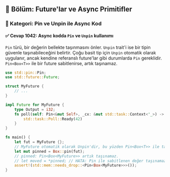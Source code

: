 ## 📘 Bölüm: Future'lar ve Async Primitifler
### 🔹 Kategori: Pin ve Unpin ile Async Kod
#### ✅ Cevap 1042: Async kodda `Pin` ve `Unpin` kullanımı

`Pin` türü, bir değerin bellekte taşınmasını önler. `Unpin` trait'i ise bir tipin güvenle taşınabileceğini belirtir. Çoğu basit tip için `Unpin` otomatik olarak uygulanır, ancak kendine referanslı future'lar gibi durumlarda `Pin` gereklidir. `Pin<Box<T>>` ile bir future sabitlenirse, artık taşınamaz.

```rust
use std::pin::Pin;
use std::future::Future;

struct MyFuture {
    // ...
}

impl Future for MyFuture {
    type Output = i32;
    fn poll(self: Pin<&mut Self>, _cx: &mut std::task::Context<'_>) -> std::task::Poll<Self::Output> {
        std::task::Poll::Ready(42)
    }
}

fn main() {
    let fut = MyFuture {};
    // MyFuture otomatik olarak Unpin'dir, bu yüzden Pin<Box<T>> ile taşınabilir.
    let mut pinned = Box::pin(fut);
    // pinned: Pin<Box<MyFuture>> artık taşınamaz.
    // let moved = *pinned; // HATA: Pin ile sabitlenen değer taşınamaz.
    assert!(std::mem::needs_drop::<Pin<Box<MyFuture>>>());
}
```
